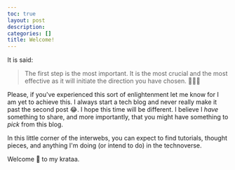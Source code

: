 ```yaml
---
toc: true
layout: post
description: 
categories: []
title: Welcome!
---
```


It is said:

> The first step is the most important. It is the most crucial and the most effective as it will initiate the direction you have chosen. 🧘🏿‍♀

Please, if you've experienced this sort of enlightenment let me know for I am yet to achieve this. I always start a tech blog and never really make it past the second post 😂. I hope this time will be different. I believe I *have* something to share, and more importantly, that you might have something to *pick* from this blog. 

In this little corner of the interwebs, you can expect to find tutorials, thought pieces, and anything I'm doing (or intend to do) in the technoverse. 

Welcome 🤗 to my krataa.


